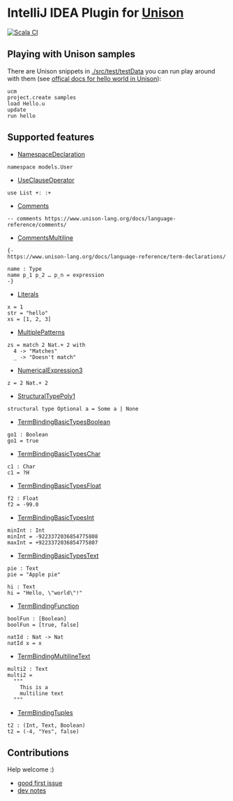 # IntelliJ IDEA Plugin for [Unison](https://www.unison-lang.org/)
[![Scala CI](https://github.com/dancewithheart/intellij-unison/actions/workflows/scala.yml/badge.svg?branch=main)](https://github.com/dancewithheart/intellij-unison/actions/workflows/scala.yml?query=branch%3Amain)

## Playing with Unison samples

There are Unison snippets in [./src/test/testData](./src/test/testData) you can run play around with them (see [offical docs for hello world in Unison](https://www.unison-lang.org/docs/#hello-world)):

```shell
ucm
project.create samples
load Hello.u
update
run hello
```

## Supported features


* [NamespaceDeclaration](./src/test/testData/NamespaceDeclaration.u)
```unison
namespace models.User
```

* [UseClauseOperator](./src/test/testData/UseClauseOperator.u)
```unison
use List +: :+
```

* [Comments](./src/test/testData/Comments.u)
```unison
-- comments https://www.unison-lang.org/docs/language-reference/comments/
```

* [CommentsMultiline](./src/test/testData/CommentsMultiline.u)
```unison
{-
https://www.unison-lang.org/docs/language-reference/term-declarations/

name : Type
name p_1 p_2 … p_n = expression
-}
```

* [Literals](./src/test/testData/Literals.u)
```unison
x = 1
str = "hello"
xs = [1, 2, 3]
```

* [MultiplePatterns](./src/test/testData/MultiplePatterns.u)
```unison
zs = match 2 Nat.+ 2 with
  4 -> "Matches"
  _ -> "Doesn't match"
```

* [NumericalExpression3](./src/test/testData/NumericalExpression3.u)
```unison
z = 2 Nat.+ 2
```

* [StructuralTypePoly1](./src/test/testData/StructuralTypePoly1.u)
```unison
structural type Optional a = Some a | None
```

* [TermBindingBasicTypesBoolean](./src/test/testData/TermBindingBasicTypesBoolean.u)
```unison
go1 : Boolean
go1 = true
```

* [TermBindingBasicTypesChar](./src/test/testData/TermBindingBasicTypesChar.u)
```unison
c1 : Char
c1 = ?H
```

* [TermBindingBasicTypesFloat](./src/test/testData/TermBindingBasicTypesFloat.u)
```unison
f2 : Float
f2 = -99.0
```

* [TermBindingBasicTypesInt](./src/test/testData/TermBindingBasicTypesInt.u)
```unison
minInt : Int
minInt = -9223372036854775808
maxInt = +9223372036854775807
```

* [TermBindingBasicTypesText](./src/test/testData/TermBindingBasicTypesText.u)
```unison
pie : Text
pie = "Apple pie"

hi : Text
hi = "Hello, \"world\"!"
```

* [TermBindingFunction](./src/test/testData/TermBindingFunction.u)
```unison
boolFun : [Boolean]
boolFun = [true, false]

natId : Nat -> Nat
natId x = x
```

* [TermBindingMultilineText](./src/test/testData/TermBindingMultilineText.u)
```unison
multi2 : Text
multi2 =
  """
    This is a
    multiline text
  """
```

* [TermBindingTuples](./src/test/testData/TermBindingTuples.u)
```unison
t2 : (Int, Text, Boolean)
t2 = (-4, "Yes", false)
```

## Contributions

Help welcome :)
* [good first issue](https://github.com/dancewithheart/intellij-unison/issues?q=is%3Aissue%20state%3Aopen%20label%3A%22good%20first%20issue%22)
* [dev notes](./DEV_NOTES.MD)
